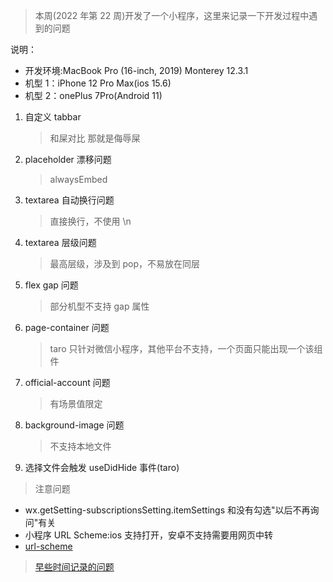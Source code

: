 > 本周(2022 年第 22 周)开发了一个小程序，这里来记录一下开发过程中遇到的问题

说明：

- 开发环境:MacBook Pro (16-inch, 2019) Monterey 12.3.1
- 机型 1：iPhone 12 Pro Max(ios 15.6)
- 机型 2：onePlus 7Pro(Android 11)

1. 自定义 tabbar
   > 和屎对比 那就是侮辱屎
2. placeholder 漂移问题
   > alwaysEmbed
3. textarea 自动换行问题
   > 直接换行，不使用 \n
4. textarea 层级问题
   > 最高层级，涉及到 pop，不易放在同层
5. flex gap 问题
   > 部分机型不支持 gap 属性
6. page-container 问题
   > taro 只针对微信小程序，其他平台不支持，一个页面只能出现一个该组件
7. official-account 问题
   > 有场景值限定
8. background-image 问题
   > 不支持本地文件
9. 选择文件会触发 useDidHide 事件(taro)

> 注意问题

- wx.getSetting-subscriptionsSetting.itemSettings 和没有勾选"以后不再询问"有关
- 小程序 URL Scheme:ios 支持打开，安卓不支持需要用网页中转
- [url-scheme](https://developers.weixin.qq.com/miniprogram/dev/framework/open-ability/url-scheme.html)

> [早些时间记录的问题](https://www.yuque.com/mrtry/blog/hn5egr)
